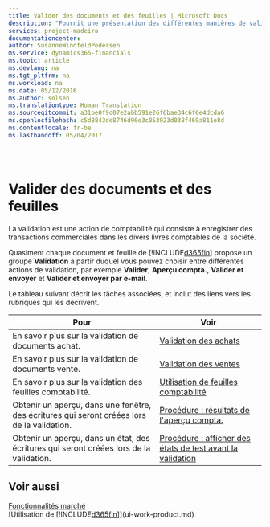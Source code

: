 ```yaml
---
title: Valider des documents et des feuilles | Microsoft Docs
description: "Fournit une présentation des différentes manières de valider."
services: project-madeira
documentationcenter: 
author: SusanneWindfeldPedersen
ms.service: dynamics365-financials
ms.topic: article
ms.devlang: na
ms.tgt_pltfrm: na
ms.workload: na
ms.date: 05/12/2016
ms.author: solsen
ms.translationtype: Human Translation
ms.sourcegitcommit: a31be0f9d07e2abb591e26f6bae34c6f6e4dcda6
ms.openlocfilehash: c5d8843de8746d90e3c053923d038f469a811e8d
ms.contentlocale: fr-be
ms.lasthandoff: 05/04/2017


---
```

# <a name="post-documents-and-journals"></a>Valider des documents et des feuilles
La validation est une action de comptabilité qui consiste à enregistrer des transactions commerciales dans les divers livres comptables de la société.

Quasiment chaque document et feuille de [!INCLUDE[d365fin](includes/d365fin_md.md)] propose un groupe **Validation** à partir duquel vous pouvez choisir entre différentes actions de validation, par exemple **Valider**, **Aperçu compta.**, **Valider et envoyer** et **Valider et envoyer par e-mail**.

Le tableau suivant décrit les tâches associées, et inclut des liens vers les rubriques qui les décrivent.

| Pour | Voir |
| --- | --- |
| En savoir plus sur la validation de documents achat. |[Validation des achats](ui-post-purchases.md) |
| En savoir plus sur la validation de documents vente. |[Validation des ventes](ui-post-sales.md) |
| En savoir plus sur la validation des feuilles comptabilité. |[Utilisation de feuilles comptabilité](ui-work-general-journals.md) |
| Obtenir un aperçu, dans une fenêtre, des écritures qui seront créées lors de la validation. |[Procédure : résultats de l'aperçu compta.](ui-how-preview-post-results.md) |
| Obtenir un aperçu, dans un état, des écritures qui seront créées lors de la validation. |[Procédure : afficher des états de test avant la validation](ui-how-view-test-reports-posting.md) |

## <a name="see-also"></a>Voir aussi
[Fonctionnalités marché](ui-across-business-areas.md)  
[Utilisation de [!INCLUDE[d365fin](includes/d365fin_md.md)]](ui-work-product.md)



